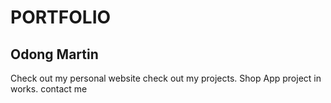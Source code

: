 # PORTFOLIO
## Odong Martin
Check out my personal website
check out my projects. Shop App project in works. 
contact me
